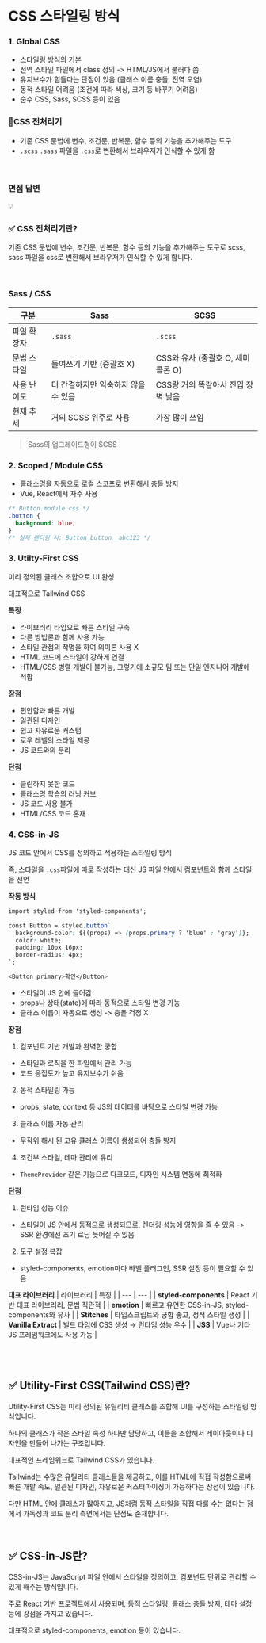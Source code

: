 # CSS 스타일링 방식

### 1. Global CSS

- 스타일링 방식의 기본
- 전역 스타일 파일에서 class 정의 -> HTML/JS에서 불러다 씀
- 유지보수가 힘들다는 단점이 있음 (클래스 이름 충돌, 전역 오염)
- 동적 스타일 어려움 (조건에 따라 색상, 크기 등 바꾸기 어려움)
- 순수 CSS, Sass, SCSS 등이 있음

### 🔎CSS 전처리기

- 기존 CSS 문법에 변수, 조건문, 반복문, 함수 등의 기능을 추가해주는 도구
- `.scss` `.sass` 파일을 `.css`로 변환해서 브라우저가 인식할 수 있게 함

<br/>

### 면접 답변

<aside>
💡

### ✅ CSS 전처리기란?

기존 CSS 문법에 변수, 조건문, 반복문, 함수 등의 기능을 추가해주는 도구로 scss, sass 파일을 css로 변환해서 브라우저가 인식할 수 있게 합니다.

</aside>

<br/>

### Sass / CSS

| 구분        | Sass                                | SCSS                               |
| ----------- | ----------------------------------- | ---------------------------------- |
| 파일 확장자 | `.sass`                             | `.scss`                            |
| 문법 스타일 | 들여쓰기 기반 (중괄호 X)            | CSS와 유사 (중괄호 O, 세미콜론 O)  |
| 사용 난이도 | 더 간결하지만 익숙하지 않을 수 있음 | CSS랑 거의 똑같아서 진입 장벽 낮음 |
| 현재 추세   | 거의 SCSS 위주로 사용               | 가장 많이 쓰임                     |

> Sass의 업그레이드형이 SCSS

### 2. Scoped / Module CSS

- 클래스명을 자동으로 로컬 스코프로 변환해서 충돌 방지
- Vue, React에서 자주 사용

```css
/* Button.module.css */
.button {
  background: blue;
}
/* 실제 렌더링 시: Button_button__abc123 */
```

### 3. Utilty-First CSS

미리 정의된 클래스 조합으로 UI 완성

대표적으로 Tailwind CSS

**특징**

- 라이브러리 타입으로 빠른 스타일 구축
- 다른 방법론과 함께 사용 가능
- 스타일 관점의 작명을 하여 의미론 사용 X
- HTML 코드에 스타일이 강하게 연결
- HTML/CSS 병렬 개발이 불가능, 그렇기에 소규모 팀 또는 단일 엔지니어 개발에 적합

**장점**

- 편안함과 빠른 개발
- 일관된 디자인
- 쉽고 자유로운 커스텀
- 로우 레벨의 스타일 제공
- JS 코드와의 분리

**단점**

- 클린하지 못한 코드
- 클래스명 학습의 러닝 커브
- JS 코드 사용 불가
- HTML/CSS 코드 혼재

### 4. CSS-in-JS

JS 코드 안에서 CSS를 정의하고 적용하는 스타일링 방식

즉, 스타일을 `.css`파일에 따로 작성하는 대신 JS 파일 안에서 컴포넌트와 함께 스타일을 선언

**작동 방식**

```css
import styled from 'styled-components';

const Button = styled.button`
  background-color: ${(props) => (props.primary ? 'blue' : 'gray')};
  color: white;
  padding: 10px 16px;
  border-radius: 4px;
`;

<Button primary>확인</Button>
```

- 스타일이 JS 안에 들어감
- props나 상태(state)에 따라 동적으로 스타일 변경 가능
- 클래스 이름이 자동으로 생성 -> 충돌 걱정 X

**장점**

1. 컴포넌트 기반 개발과 완벽한 궁합

- 스타일과 로직을 한 파일에서 관리 가능
- 코드 응집도가 높고 유지보수가 쉬움

2. 동적 스타일링 가능

- props, state, context 등 JS의 데이터를 바탕으로 스타일 변경 가능

3. 클래스 이름 자동 관리

- 무작위 해시 된 고유 클래스 이름이 생성되어 충돌 방지

4. 조건부 스타일, 테마 관리에 유리

- `ThemeProvider` 같은 기능으로 다크모드, 디자인 시스템 연동에 최적화

**단점**

1. 런타임 성능 이슈

- 스타일이 JS 안에서 동적으로 생성되므로, 렌더링 성능에 영향을 줄 수 있음 -> SSR 환경에선 초기 로딩 늦어질 수 있음

2. 도구 설정 복잡

- styled-components, emotion마다 바벨 플러그인, SSR 설정 등이 필요할 수 있음

**대표 라이브러리**
| 라이브러리 | 특징 |
| --- | --- |
| **styled-components** | React 기반 대표 라이브러리, 문법 직관적 |
| **emotion** | 빠르고 유연한 CSS-in-JS, styled-components와 유사 |
| **Stitches** | 타입스크립트와 궁합 좋고, 정적 스타일 생성 |
| **Vanilla Extract** | 빌드 타임에 CSS 생성 → 런타임 성능 우수 |
| **JSS** | Vue나 기타 JS 프레임워크에도 사용 가능 |

<br/>
<br/>

<aside>

## ✅ Utility-First CSS(Tailwind CSS)란?

Utility-First CSS는 미리 정의된 유틸리티 클래스를 조합해 UI를 구성하는 스타일링 방식입니다.

하나의 클래스가 작은 스타일 속성 하나만 담당하고, 이들을 조합해서 레이아웃이나 디자인을 만들어 나가는 구조입니다.

대표적인 프레임워크로 Tailwind CSS가 있습니다.

Tailwind는 수많은 유틸리티 클래스들을 제공하고, 이를 HTML에 직접 작성함으로써 빠른 개발 속도, 일관된 디자인, 자유로운 커스터마이징이 가능하다는 장점이 있습니다.

다만 HTML 안에 클래스가 많아지고, JS처럼 동적 스타일을 직접 다룰 수는 없다는 점에서 가독성과 코드 분리 측면에서는 단점도 존재합니다.

</aside>

<br/>

<aside>

## ✅ CSS-in-JS란?

CSS-in-JS는 JavaScript 파일 안에서 스타일을 정의하고, 컴포넌트 단위로 관리할 수 있게 해주는 방식입니다.

주로 React 기반 프로젝트에서 사용되며, 동적 스타일링, 클래스 충돌 방지, 테마 설정 등에 강점을 가지고 있습니다.

대표적으로 styled-components, emotion 등이 있습니다.

</aside>
